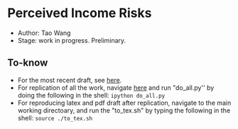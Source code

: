 # Perceived Income Risks 
- Author: Tao Wang
- Stage: work in progress. Preliminary. 

## To-know

- For the most recent draft, see [here](/WorkingFolder/PythonCode/PerceivedIncomeRisk.pdf).
- For replication of all the work, navigate [here](/WorkingFolder/PythonCode/) and run "do_all.py'' by doing the following in the shell: 
`ipython do_all.py`
- For reproducing latex and pdf draft after replication, navigate to the main working directoary, and run the "to_tex.sh" by typing the following in the shell: 
`source ./to_tex.sh`
